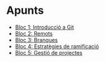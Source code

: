 # Apunts

- [Bloc 1: Introducció a Git](01_introduccio/)
- [Bloc 2: Remots]()
- [Bloc 3: Branques]()
- [Bloc 4: Estratègies de ramificació]()
- [Bloc 5: Gestió de projectes]()
